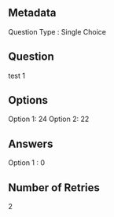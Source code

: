 ## Metadata
Question Type : Single Choice

## Question
test 1

## Options
Option 1: 24
Option 2: 22

## Answers
Option 1 : 0

## Number of Retries
2

